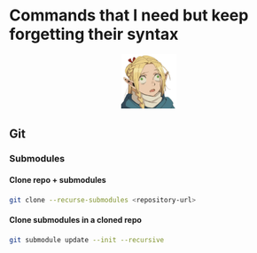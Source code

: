 # Commands that I need but keep forgetting their syntax

<p align="center">
  <img src="bruh.png" alt="Bruh" width="20%">
</p>

## Git
### Submodules
#### Clone repo + submodules
```bash
git clone --recurse-submodules <repository-url>
```
#### Clone submodules in a cloned repo
```bash
git submodule update --init --recursive
```
